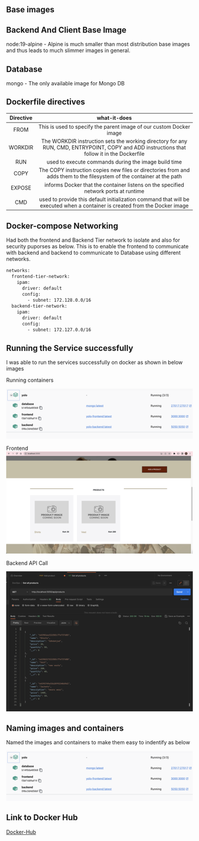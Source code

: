 ## Base images 
## Backend And Client Base Image
 node:19-alpine - Alpine  is much smaller than most distribution base images and thus leads to much slimmer images in general.

## Database
  mongo - The only available image for Mongo DB

## Dockerfile directives 

| Directive | what-it-does    | 
| :-----: | :---: | 
| FROM | This is used to specify the parent image of our custom Docker image   | 
|WORKDIR |     The WORKDIR instruction sets the working directory for any RUN, CMD, ENTRYPOINT, COPY and ADD instructions that follow it in the Dockerfile |
|RUN |         used to execute commands during the image build time |
|COPY|         The COPY instruction copies new files or directories from <src> and adds them to the filesystem of the container at the path <dest> |
|EXPOSE |      informs Docker that the container listens on the specified network ports at runtime|
|CMD    |      used to provide this default initialization command that will be executed when a container is created from the Docker image |

## Docker-compose Networking

Had both the frontend and Backend Tier network to isolate and also for security puporses as below.
This is to enable the frontend to communicate with backend and backend to communicate to Database using different networks.
```
networks:
  frontend-tier-network:
    ipam:
      driver: default
      config:
        - subnet: 172.128.0.0/16
  backend-tier-network:
    ipam:
      driver: default
      config:
        - subnet: 172.127.0.0/16
```

## Running the Service successfully
I was able to run the services successfully on docker as shown in below images

Running containers

![Alt text](./images/Screenshot%202023-04-14%20at%2017.03.38.png?raw=true "Running Container")

Frontend 
![Alt text](./images/Screenshot%202023-04-14%20at%2016.35.13.png?raw=true "Web app")

Backend API Call

![Alt text](./images/Screenshot%202023-04-14%20at%2016.39.03.png?raw=true "Backend Api Access")


## Naming images and containers

Named the images and containers to make them easy to indentify as below

![Alt text](./images/Screenshot%202023-04-14%20at%2017.03.38.png?raw=true "Backend Api Access")

## Link to Docker Hub
[Docker-Hub](https://hub.docker.com/search?q=warui1225)






